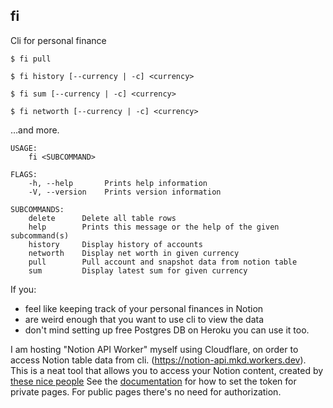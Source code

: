 ## fi
Cli for personal finance


```
$ fi pull
```



```
$ fi history [--currency | -c] <currency>
```


```
$ fi sum [--currency | -c] <currency>
```

```
$ fi networth [--currency | -c] <currency>
```

…and more.

```
USAGE:
    fi <SUBCOMMAND>

FLAGS:
    -h, --help       Prints help information
    -V, --version    Prints version information

SUBCOMMANDS:
    delete      Delete all table rows
    help        Prints this message or the help of the given subcommand(s)
    history     Display history of accounts
    networth    Display net worth in given currency
    pull        Pull account and snapshot data from notion table
    sum         Display latest sum for given currency
```

If you:
- feel like keeping track of your personal finances in Notion
- are weird enough that you want to use cli to view the data
- don't mind setting up free Postgres DB on Heroku
you can use it too.


I am hosting "Notion API Worker" myself using Cloudflare, on order to access Notion table data from cli. (https://notion-api.mkd.workers.dev).
This is a neat tool that allows you to access your Notion content, created by [these nice people](https://github.com/splitbee/notion-api-worker)
See the [documentation](https://github.com/splitbee/notion-api-worker) for how to set the token for private pages. For public pages there's no need for authorization.
